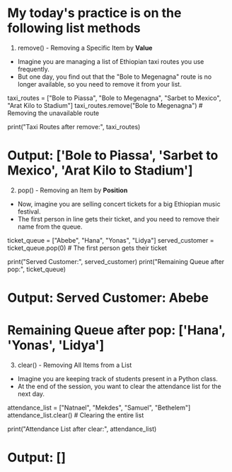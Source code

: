 # My today's practice is on the following list methods

1. remove() - Removing a Specific Item by **Value**
- Imagine you are managing a list of Ethiopian taxi routes you use frequently. 
- But one day, you find out that the "Bole to Megenagna" route is no longer available, so you need to remove it from your list.

taxi_routes = ["Bole to Piassa", "Bole to Megenagna", "Sarbet to Mexico", "Arat Kilo to Stadium"]
taxi_routes.remove("Bole to Megenagna")  # Removing the unavailable route

print("Taxi Routes after remove:", taxi_routes)
# Output: ['Bole to Piassa', 'Sarbet to Mexico', 'Arat Kilo to Stadium']


2. pop() - Removing an Item  by **Position**
- Now, imagine you are selling concert tickets for a big Ethiopian music festival.  
- The first person in line gets their ticket, and you need to remove their name from the queue.

ticket_queue = ["Abebe", "Hana", "Yonas", "Lidya"]
served_customer = ticket_queue.pop(0)  # The first person gets their ticket

print("Served Customer:", served_customer)
print("Remaining Queue after pop:", ticket_queue)
# Output: Served Customer: Abebe
# Remaining Queue after pop: ['Hana', 'Yonas', 'Lidya']


3. clear() - Removing All Items from a List
- Imagine you are keeping track of students present in a Python class.  
- At the end of the session, you want to clear the attendance list for the next day.

attendance_list = ["Natnael", "Mekdes", "Samuel", "Bethelem"]
attendance_list.clear()  # Clearing the entire list

print("Attendance List after clear:", attendance_list)
# Output: []
